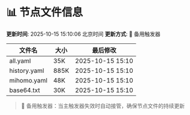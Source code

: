 # 📊 节点文件信息

**更新时间**: 2025-10-15 15:10:06 北京时间
**更新方式**: 🔄 备用触发器

| 文件名 | 大小 | 最后修改 |
|--------|------|----------|
| all.yaml | 35K | 2025-10-15 15:10 |
| history.yaml | 885K | 2025-10-15 15:10 |
| mihomo.yaml | 48K | 2025-10-15 15:10 |
| base64.txt | 30K | 2025-10-15 15:10 |

> 🔄 备用触发器：当主触发器失效时自动接管，确保节点文件的持续更新
